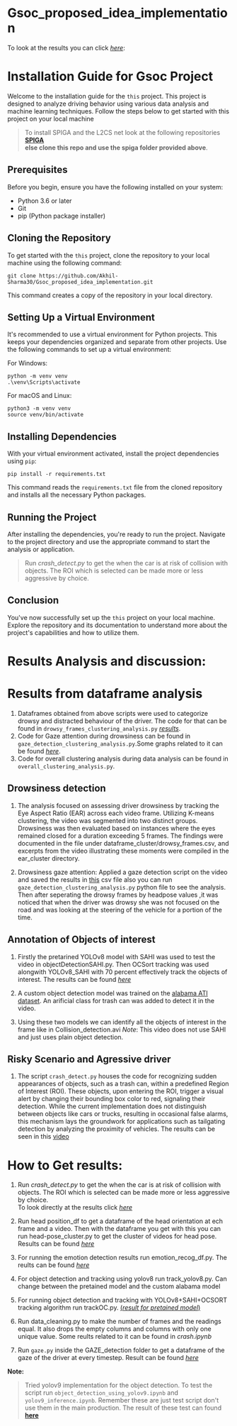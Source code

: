 # Gsoc_proposed_idea_implementation 

To look at the results you can click [*here*](https://drive.google.com/drive/folders/1_J6WhITqH4kxma0pcPcwxHaVzcXlAK3f?usp=sharing):

# Installation Guide for Gsoc Project

Welcome to the installation guide for the `this` project. This project is designed to analyze driving behavior using various data analysis and machine learning techniques. Follow the steps below to get started with this project on your local machine

> To install SPIGA and the L2CS net look at the following repositories<br>
> [**SPIGA**](https://github.com/andresprados/SPIGA) <br>
> **else clone this repo and use the spiga folder provided above**.

## Prerequisites

Before you begin, ensure you have the following installed on your system:
- Python 3.6 or later
- Git
- pip (Python package installer)

## Cloning the Repository

To get started with the `this` project, clone the repository to your local machine using the following command:

```
git clone https://github.com/Akhil-Sharma30/Gsoc_proposed_idea_implementation.git
```

This command creates a copy of the repository in your local directory.

## Setting Up a Virtual Environment

It's recommended to use a virtual environment for Python projects. This keeps your dependencies organized and separate from other projects. Use the following commands to set up a virtual environment:

For Windows:
```
python -m venv venv
.\venv\Scripts\activate
```

For macOS and Linux:
```
python3 -m venv venv
source venv/bin/activate
```

## Installing Dependencies

With your virtual environment activated, install the project dependencies using `pip`:

```
pip install -r requirements.txt
```

This command reads the `requirements.txt` file from the cloned repository and installs all the necessary Python packages.

## Running the Project

After installing the dependencies, you're ready to run the project. Navigate to the project directory and use the appropriate command to start the analysis or application.

> Run *crash_detect.py* to get the when the car is at risk of collision with objects. The ROI which is selected can be made more or less aggressive by choice.


## Conclusion

You've now successfully set up the `this` project on your local machine. Explore the repository and its documentation to understand more about the project's capabilities and how to utilize them.

# Results Analysis and discussion:
# Results from dataframe analysis
1) Dataframes obtained from above scripts were used to categorize drowsy and distracted behaviour of the driver. The code for that can be found in `drowsy_frames_clustering_analysis.py` [*results*](https://drive.google.com/drive/folders/1fJyUjCxueTuBRm7DA7FaK66bicnaczWI?usp=sharing).
2) Code for Gaze attention during drowsiness can be found in `gaze_detection_clustering_analysis.py`.Some graphs related to it can be found [*here*](https://drive.google.com/drive/folders/1fJyUjCxueTuBRm7DA7FaK66bicnaczWI?usp=sharing).
3) Code for overall clustering analysis during data analysis can be found in `overall_clustering_analysis.py`.

## Drowsiness detection
1) The analysis focused on assessing driver drowsiness by tracking the Eye Aspect Ratio (EAR) across each video frame. Utilizing K-means clustering, the video was segmented into two distinct groups. Drowsiness was then evaluated based on instances where the eyes remained closed for a duration exceeding 5 frames. The findings were documented in the file under dataframe_cluster/drowsy_frames.csv, and excerpts from the video illustrating these moments were compiled in the ear_cluster directory.

2) Drowsiness gaze attention: Applied a gaze detection script on the video and saved the results in [this](https://github.com/Akhil-Sharma30/Gsoc_proposed_idea_implementation/blob/main/gaze_detection_20_03.csv) csv file also you can run `gaze_detection_clustering_analysis.py` python file to see the analysis. Then after seperating the drowsy frames by headpose values ,it was noticed that when the driver was drowsy she was not focused on the road and was looking at the steering of the vehicle for a portion of the time.

## Annotation of Objects of interest
1) Firstly the pretarined YOLOv8 model with SAHI was used to test the video in objectDetectionSAHI.py. Then OCSort tracking was used alongwith YOLOv8_SAHI with 70 percent effectively track the objects of interest. The results can be found [*here*](https://drive.google.com/file/d/1sTMq1Qb0iifQkidksBZXiRd701cQL9q-/view?usp=sharing)

2) A custom object detection model was trained on the [alabama ATI dataset](https://universe.roboflow.com/alabama-transport-insititue-tbwq8/ati-yolov8). An arificial class for trash can was added to detect it in the video.

3) Using these two models we can identify all the objects of interest in the frame like in Collision_detection.avi
*Note*: This video does not use SAHI and just uses plain object detection.

## Risky Scenario and Agressive driver
1) The script `crash_detect.py` houses the code for recognizing sudden appearances of objects, such as a trash can, within a predefined Region of Interest (ROI). These objects, upon entering the ROI, trigger a visual alert by changing their bounding box color to red, signaling their detection. While the current implementation does not distinguish between objects like cars or trucks, resulting in occasional false alarms, this mechanism lays the groundwork for applications such as tailgating detection by analyzing the proximity of vehicles. The results can be seen in this [video](https://drive.google.com/file/d/1Xjh429_AsTdgvxbpx8O93iUmc6KPcQkP/view?usp=sharing)

# How to Get results:
1) Run *crash_detect.py* to get the when the car is at risk of collision with objects. The ROI which is selected can be made more or less aggressive by choice.<br>
To look directly at the results click [*here*](https://drive.google.com/file/d/1Xjh429_AsTdgvxbpx8O93iUmc6KPcQkP/view?usp=sharing)

2) Run head position_df to get a dataframe of the head orientation at ech frame and a video. Then with the dataframe you get with this you can run head-pose_cluster.py to get the cluster of videos for head pose. Results can be found [*here*](https://drive.google.com/drive/folders/1g5kCxpOjYAiP0i7Msy1uxVQ74lX1awxK?usp=drive_link)

5) For running the emotion detection results run emotion_recog_df.py. The reults can be found [*here*](https://drive.google.com/file/d/1hYsPhUCFP2DpgTDHyibHaQGBW3xikItA/view?usp=drive_link)

6) For object detection and tracking using yolov8 run track_yolov8.py. Can change between the pretained model and the custom alabama model
   
7) For running object detection and tracking with YOLOv8+SAHI+OCSORT tracking algorithm run trackOC.py. [(*result for pretained model*)](https://drive.google.com/file/d/1sTMq1Qb0iifQkidksBZXiRd701cQL9q-/view?usp=drive_link)

8) Run data_cleaning.py to make the number of frames and the readings equal. It also drops the empty columns and columns with only one unique value. Some reults related to it can be found in *crash.ipynb*

9) Run `gaze.py` inside the GAZE_detection folder to get a dataframe of the gaze of the driver at every timestep. Result can be found [*here*](https://drive.google.com/file/d/1SRltQSQ72dzWWwX9ydYQNTwOqZk_MFy7/view?usp=sharing)

**Note:**
> Tried yolov9 implementation for the object detection. To test the script run `object_detection_using_yolov9.ipynb` and `yolov9_inference.ipynb`. Remember these are just test script don't use them in the main production. The result of these test can found [**here**](https://github.com/Akhil-Sharma30/Gsoc_proposed_idea_implementation/tree/main/yolov9_analysis%20test%20result)



   

